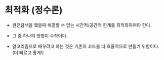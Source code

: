 # 최적화 (정수론)

- 완전탐색을 했을때 해결할 수 없는 시간적/공간적 한계를 최적화하여야 한다. 
- 그 중 하나의 방법이 수학이다. 

- 알고리즘으로 배우려고 하는 것은 기존의 코드를 더 효율적으로 만들기 위함이다. (더 빠르고 좋게!)